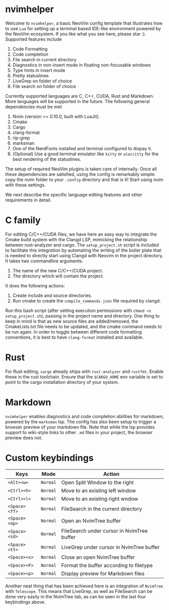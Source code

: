 # nvimhelper
Welcome to `nvimhelper`, a basic NeoVim config template that illustrates how to use `Lua` for setting up a terminal based IDE-like environment powered by the NeoVim ecosystem. If you like what you see here, please star :). Supported features include 

1. Code Formatting 
2. Code completion 
3. File search in current directory
4. Diagnostics in non-insert mode in floating non-focusable windows
5. Type hints in insert mode
6. Pretty statuslines
7. LiveGrep on folder of choice 
8. File search on folder of choice 

Currently supported languages are C, C++, CUDA, Rust and Markdown. More languages will be supported in the future. The following general dependencies must be met 

1. Nvim (version >= 0.10.0, built with LuaJit).
2. Cmake
3. Cargo
4. clang-format
5. rip-grep
6. marksman
7. One of the NerdFonts installed and terminal configured to dispay it.
8. (Optional) Use a good terminal emulator like `kitty` or `alacritty` for the best rendering of the statuslines.

The setup of required NeoVim plugins is taken care of internally. Once all these dependencies are satisfied, using the config is remarkably simple: copy the nvim folder to your `.config` directory and that is it! Start using nvim with these settings. 

We next describe the specific language editing features and other requirements in detail.

# C family

For editing C/C++/CUDA files, we have here an easy way to integrate the Cmake build system with the Clangd LSP, mimicking the relationship between rust-analyzer and cargo. The `setup_project.sh` script is included to facilitate this integration by automating the writing of the boiler plate that is needed to directly start using Clangd with Neovim in the project directory. It takes two commandline arguments:

1. The name of the new C/C++/CUDA project.
2. The directory which will contain the project.

It does the following actions:

1. Create include and source directories.
2. Run cmake to create the `compile_commands.json` file required by clangd. 

Run this bash script (after setting execution permissions with `chmod +x setup_project.sh`), passing in the project name and directory. One thing to keep in mind is that as new source files are added/removed, the CmakeLists.txt file needs to be updated, and the cmake command needs to be run again. In order to toggle between different code formatting conventions, it is best to have `clang-format` installed and available.  

# Rust 

For Rust editing, `cargo` already ships with `rust-analyzer` and `rustfmt`. Enable these in the rust toolchain. Ensure that the `$CARGO_HOME` env variable is set to point to the cargo installation directory of your system.

# Markdown
`nvimhelper` enables diagnostics and code completion abilities for markdown, powered by the `marksman` lsp. The config has also been setup to trigger a browser preview of your markdown file. Note that while the lsp provides support to wiki-style links to other `.md` files in your project, the browser preview does not. 

# Custom keybindings

|   Keys    |     Mode  |Action               |
|-----------|----------|---------------------|
|`<Alt><w>`|`Normal`|Open Split Window to the right |   
|`<Ctrl><h>`|`Normal`|Move to an existing left window|
|`<Ctrl><l>`|`Normal`|Move to an existing right wndow |
|`<Space><ff>`|`Normal`|FileSearch in the current directory|
|`<Space><op>`|`Normal`|Open an NvimTree buffer|
|`<Space><sd>`|`Normal`|FileSearch under cursor in NvimTree buffer|
|`<Space><tt>`|`Normal`|LiveGrep under cursor in NvimTree buffer|
|`<Space><x>`|`Normal`|Close an open NvimTree buffer|
|`<Space><F>`|`Normal`|Format the buffer according to filetype|
|`<Space><p>`|`Normal`|Display preview for Markdown files|

Another neat thing that has been achieved here is an integration of `NvimTree` with `Telescope`. This means that LiveGrep, as well as FileSearch can be done very easily in the NvimTree tab, as can be seen in the last four keybindings above. 
